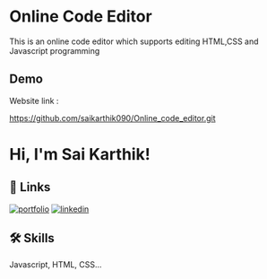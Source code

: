 
# Online Code Editor

This is an online code editor which supports editing HTML,CSS and Javascript programming 


## Demo

Website link :

https://github.com/saikarthik090/Online_code_editor.git
# Hi, I'm Sai Karthik! 


## 🔗 Links
[![portfolio](https://img.shields.io/badge/my_portfolio-000?style=for-the-badge&logo=ko-fi&logoColor=white)](https://github.com/saikarthik090/)
[![linkedin](https://img.shields.io/badge/linkedin-0A66C2?style=for-the-badge&logo=linkedin&logoColor=white)](https://www.linkedin.com/in/sai-karthik-4007211ba/)


## 🛠 Skills
Javascript, HTML, CSS...

